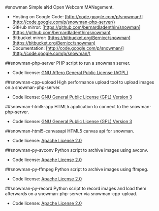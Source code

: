 #snowman
Simple aNd Open Webcam MANagement.

  * Hosting on Google Code: [http://code.google.com/p/snowman/](http://code.google.com/p/snowman-php-server/)
  * GitHub mirror: [https://github.com/bernardladenthin/snowman](https://github.com/bernardladenthin/snowman)
  * Bitbucket mirror: [https://bitbucket.org/Bernicc/snowman](https://bitbucket.org/Bernicc/snowman)
  * Documentation: [http://code.google.com/p/snowman/](http://code.google.com/p/snowman/)

##snowman-php-server
PHP script to run a snowman server.
  * Code license: [GNU Affero General Public License (AGPL)](http://www.gnu.org/licenses/agpl-3.0.html)

##snowman-cpp-upload
High performance upload tool to upload images on a snowman-php-server.
  * Code license: [GNU General Public License (GPL) Version 3](http://www.gnu.org/licenses/gpl-3.0.html)

##snowman-html5-app
HTML5 application to connect to the snowman-php-server.
  * Code license: [GNU General Public License (GPL) Version 3](http://www.gnu.org/licenses/gpl-3.0.html)

##snowman-html5-canvasapi
HTML5 canvas api for snowman.
  * Code license: [Apache License 2.0](http://www.apache.org/licenses/LICENSE-2.0)

##snowman-py-avconv
Python script to archive images using avconv.
  * Code license: [Apache License 2.0](http://www.apache.org/licenses/LICENSE-2.0)

##snowman-py-ffmpeg
Python script to archive images using ffmpeg.
  * Code license: [Apache License 2.0](http://www.apache.org/licenses/LICENSE-2.0)

##snowman-py-record
Python script to record images and load them afterwards on a snowman-php-server via snowman-cpp-upload.
  * Code license: [Apache License 2.0](http://www.apache.org/licenses/LICENSE-2.0)

